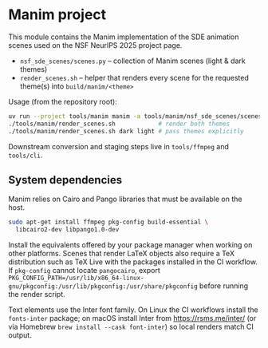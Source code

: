# Manim project

This module contains the Manim implementation of the SDE animation scenes used
on the NSF NeurIPS 2025 project page.

- `nsf_sde_scenes/scenes.py` – collection of Manim scenes (light & dark themes)
- `render_scenes.sh` – helper that renders every scene for the requested theme(s)
  into `build/manim/<theme>`

Usage (from the repository root):

```bash
uv run --project tools/manim manim -a tools/manim/nsf_sde_scenes/scenes.py
./tools/manim/render_scenes.sh            # render both themes
./tools/manim/render_scenes.sh dark light # pass themes explicitly
```

Downstream conversion and staging steps live in `tools/ffmpeg` and `tools/cli`.

## System dependencies

Manim relies on Cairo and Pango libraries that must be available on the host.

```bash
sudo apt-get install ffmpeg pkg-config build-essential \
  libcairo2-dev libpango1.0-dev
```

Install the equivalents offered by your package manager when working on other
platforms. Scenes that render LaTeX objects also require a TeX distribution
such as TeX Live with the packages installed in the CI workflow. If `pkg-config`
cannot locate `pangocairo`, export `PKG_CONFIG_PATH=/usr/lib/x86_64-linux-gnu/pkgconfig:/usr/lib/pkgconfig:/usr/share/pkgconfig`
before running the render script.

Text elements use the Inter font family. On Linux the CI workflows install the
`fonts-inter` package; on macOS install Inter from https://rsms.me/inter/ (or
via Homebrew `brew install --cask font-inter`) so local renders match CI output.
